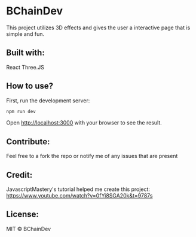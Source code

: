 # BChainDev
This project utilizes 3D effects and gives the user a interactive page that is simple and fun.



## Built with:

React
Three.JS

## How to use?
First, run the development server:

```bash
npm run dev
```
Open [http://localhost:3000](http://localhost:3000) with your browser to see the result.

## Contribute:
Feel free to a fork the repo or notify me of any issues that are present

## Credit:

JavascriptMastery's tutorial helped me create this project:
https://www.youtube.com/watch?v=0fYi8SGA20k&t=9787s

## License:

MIT © BChainDev

